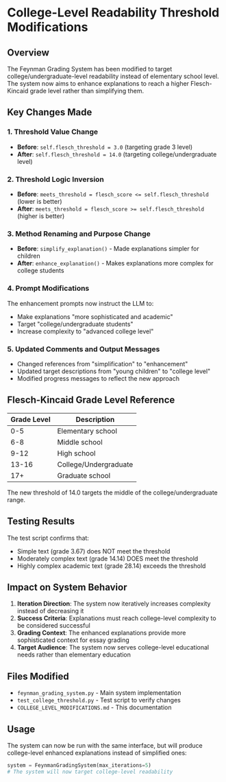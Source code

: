 # College-Level Readability Threshold Modifications

## Overview
The Feynman Grading System has been modified to target college/undergraduate-level readability instead of elementary school level. The system now aims to enhance explanations to reach a higher Flesch-Kincaid grade level rather than simplifying them.

## Key Changes Made

### 1. Threshold Value Change
- **Before**: `self.flesch_threshold = 3.0` (targeting grade 3 level)
- **After**: `self.flesch_threshold = 14.0` (targeting college/undergraduate level)

### 2. Threshold Logic Inversion
- **Before**: `meets_threshold = flesch_score <= self.flesch_threshold` (lower is better)
- **After**: `meets_threshold = flesch_score >= self.flesch_threshold` (higher is better)

### 3. Method Renaming and Purpose Change
- **Before**: `simplify_explanation()` - Made explanations simpler for children
- **After**: `enhance_explanation()` - Makes explanations more complex for college students

### 4. Prompt Modifications
The enhancement prompts now instruct the LLM to:
- Make explanations "more sophisticated and academic"
- Target "college/undergraduate students"
- Increase complexity to "advanced college level"

### 5. Updated Comments and Output Messages
- Changed references from "simplification" to "enhancement"
- Updated target descriptions from "young children" to "college level"
- Modified progress messages to reflect the new approach

## Flesch-Kincaid Grade Level Reference

| Grade Level | Description |
|-------------|-------------|
| 0-5 | Elementary school |
| 6-8 | Middle school |
| 9-12 | High school |
| 13-16 | College/Undergraduate |
| 17+ | Graduate school |

The new threshold of 14.0 targets the middle of the college/undergraduate range.

## Testing Results

The test script confirms that:
- Simple text (grade 3.67) does NOT meet the threshold
- Moderately complex text (grade 14.14) DOES meet the threshold
- Highly complex academic text (grade 28.14) exceeds the threshold

## Impact on System Behavior

1. **Iteration Direction**: The system now iteratively increases complexity instead of decreasing it
2. **Success Criteria**: Explanations must reach college-level complexity to be considered successful
3. **Grading Context**: The enhanced explanations provide more sophisticated context for essay grading
4. **Target Audience**: The system now serves college-level educational needs rather than elementary education

## Files Modified

- `feynman_grading_system.py` - Main system implementation
- `test_college_threshold.py` - Test script to verify changes
- `COLLEGE_LEVEL_MODIFICATIONS.md` - This documentation

## Usage

The system can now be run with the same interface, but will produce college-level enhanced explanations instead of simplified ones:

```python
system = FeynmanGradingSystem(max_iterations=5)
# The system will now target college-level readability
```
